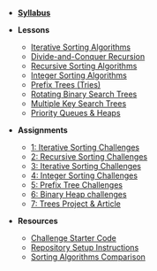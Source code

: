 - **[Syllabus](ReadMe.md)**
- **Lessons**

  - [Iterative Sorting Algorithms](Lessons/SortingIterative.md)
  - [Divide-and-Conquer Recursion](Lessons/SortingDivideConquer.md)
  - [Recursive Sorting Algorithms](Lessons/SortingRecursive.md)
  - [Integer Sorting Algorithms](Lessons/SortingInteger.md)
  - [Prefix Trees (Tries)](Lessons/PrefixTreesTries.md)
  - [Rotating Binary Search Trees](Lessons/RotatingTrees.md)
  - [Multiple Key Search Trees](Lessons/MultipleKeyTrees.md)
  - [Priority Queues & Heaps](Lessons/Heaps.md)

- **Assignments**

  - [1: Iterative Sorting Challenges](Lessons/SortingIterative.md#Challenges)
  - [2: Recursive Sorting Challenges](Lessons/SortingDivideConquer.md#Challenges)
  - [3: Iterative Sorting Challenges](Lessons/SortingRecursive.md#Challenges)
  - [4: Integer Sorting Challenges](Lessons/SortingInteger.md#Challenges)
  - [5: Prefix Tree Challenges](Lessons/PrefixTreesTries.md#Challenges)
  - [6: Binary Heap challenges](Lessons/Heaps.md#Challenges)
  - [7: Trees Project & Article](Projects/TreesProject.md)

- **Resources**

  - [Challenge Starter Code](https://github.com/Tech-at-DU/ACS-3110-Trees-Sorting/tree/master/Code)
  - [Repository Setup Instructions](Setup.md)
  - [Sorting Algorithms Comparison](Lessons/SortingComparison.md)
